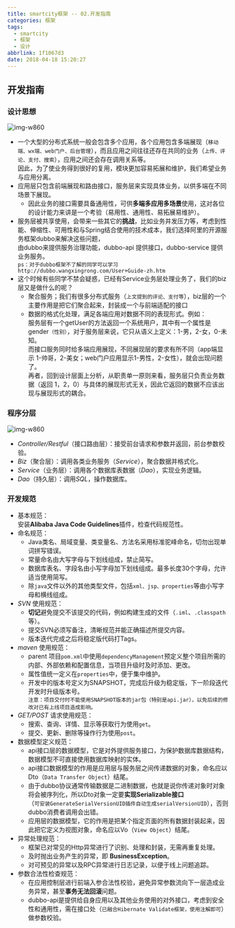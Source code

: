 ```yaml
---
title: smartcity框架 -- 02.开发指南
categories: 框架
tags:
  - smartcity
  - 框架
  - 设计
abbrlink: 1f1067d3
date: 2018-04-18 15:20:27
---
```

## 开发指南

### 设计思想
![img-w860](/images/smart-spring-框架分层.jpg)

* 一个大型的分布式系统一般会包含多个应用，各个应用包含多端展现（`移动端、wx端、web门户、后台管理`），而且应用之间往往还存在共同的业务（`上传、评论、支付、搜索`），应用之间还会存在调用关系等。<br> 因此，为了使业务得到很好的复用，模块更加容易拓展和维护，我们希望业务与应用分离。
* 应用层只包含前端展现和路由接口，服务层来实现具体业务，以供多端在不同场景下展现。
    + 因此业务的接口需要具备通用性，可供**多端多应用多场景**使用，这对各位的设计能力来讲是一个考验（易用性、通用性、易拓展易维护）。
* 服务层被共享使用，会带来一些其它的**挑战**，比如业务并发压力等，考虑到性能、伸缩性、可用性和与Spring结合使用的技术成本，我们选择阿里的开源服务框架dubbo来解决这些问题，<br> 由dubbo来提供服务治理功能，dubbo-api 提供接口，dubbo-service 提供业务服务。<br> `ps：对于dubbo框架不了解的同学可以学习 http://dubbo.wangxingrong.com/User+Guide-zh.htm`
* 这个时候有些同学不禁会疑惑，已经有Service业务层处理业务了，我们的biz层又是做什么的呢？<br>
    + 聚合服务；我们有很多分布式服务（`上文提到的评论、支付等`），biz层的一个主要作用是把它们聚合起来，封装成一个与前端适配的接口
    + 数据的格式化处理，满足各端应用对数据不同的表现形式。例如：<br> 服务层有一个getUser的方法返回一个系统用户，其中有一个属性是gender`（性别）`，对于服务层来说，它只从语义上定义：1-男，2-女，0-未知。<br> 而接口服务同时给多端应用展现，不同展现层的要求有所不同（app端显示 1-帅哥，2-美女；web门户应用显示1-男性，2-女性），就会出现问题了。<br> 再者，回到设计层面上分析，从职责单一原则来看，服务层只负责业务数据（返回 1，2，0）与具体的展现形式无关，因此它返回的数据不应该出现与展现形式的耦合。
    
### 程序分层
![img-w860](/images/smart-spring-程序分层.jpg)

* *Controller/Restful*（接口路由层）：接受前台请求和参数并返回，前台参数校验。
* *Biz*（聚合层）：调用各类业务服务（*Service*），聚合数据并格式化。
* *Service*（业务层）：调用各个数据库表数据（*Dao*），实现业务逻辑。
* *Dao*（持久层）：调用*SQL*，操作数据库。

### 开发规范
* 基本规范：<br>安装**Alibaba Java Code Guidelines**插件，检查代码规范性。    
* 命名规范：
    + Java类名、局域变量、类变量名、方法名采用标准驼峰命名，切勿出现单词拼写错误。
    + 常量命名由大写字母与下划线组成，禁止简写。
    + 数据库表名、字段名由小写字母加下划线组成。最多长度30个字母，允许适当使用简写。
    + 除`java`文件以外的其他类型文件，包括`xml、jsp、properties`等由小写字母和横线组成。
* *SVN* 使用规范：
    + **切记**避免提交不该提交的代码，例如构建生成的文件（`.iml`、`.classpath`等）。
    + 提交SVN必须写备注，清晰规范并能正确描述所提交内容。
    + 版本迭代完成之后将稳定版代码打Tags。
* *maven* 使用规范：
    + parent 项目`pom.xml`中使用`dependencyManagement`预定义整个项目所需的内部、外部依赖和配置信息，当项目升级时及时添加、更改。
    + 属性值统一定义在`properties`中，便于集中维护。
    + 开发中的版本号定义为SNAPSHOT，完成后升级为稳定版，下一阶段迭代开发时升级版本号。<br>`注意：项目交付时不能使用SNAPSHOT版本的jar包（特别是api.jar），以免后续的修改对已有上线项目造成影响。`
* *GET/POST* 请求使用规范：
    + 搜索、查询、详情、显示等获取行为使用`get`。
    + 提交、更新、删除等操作行为使用`post`。
* 数据模型定义规范：
    + api接口层的数据模型，它是对外提供服务接口，为保护数据库数据结构，数据模型不可直接使用数据库映射的实体。
    + api接口数据模型的作用是应用层与服务层之间传递数据的对象，命名应以Dto（`Data Transfer Object`）结尾。
    + 由于dubbo协议通常传输数据是二进制数据，也就是说你传递对象时对象将会被序列化，所以Dto对象一定要**实现Serializable接口**<br>（`可安装GenerateSerialVersionUID插件自动生成serialVersionUID`），否则dubbo消费者调用会出错。
    + 应用层的数据模型，它的作用是把某个指定页面的所有数据封装起来，因此把它定义为视图对象，命名应以Vo（`View Object`）结尾。
* 异常处理规范：
    + 框架已对常见的Http异常进行了识别、处理和封装，无需再重复处理。
    + 及时抛出业务产生的异常，即 **BusinessException**。
    + 对可预见的异常以及RPC异常进行日志记录，以便于线上问题追踪。
* 参数合法性检查规范：
    + 在应用控制层进行前端入参合法性校验，避免异常参数流向下一层造成业务异常，甚至**事务无法回滚**问题。
    + dubbo-api是提供给自身应用以及其他业务使用的对外接口，考虑到安全性和通用性，需在接口处（`已融合Hibernate Validate框架，使用注解即可`）做参数校验。




